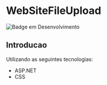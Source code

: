 # WebSiteFileUpload
![Badge em Desenvolvimento](https://img.shields.io/static/v1?label=STATUS&message=FINALIZADO&color=GREEN&style=for-the-badge)
## Introducao
Utilizando as seguintes tecnologias:
* ASP.NET
* CSS
